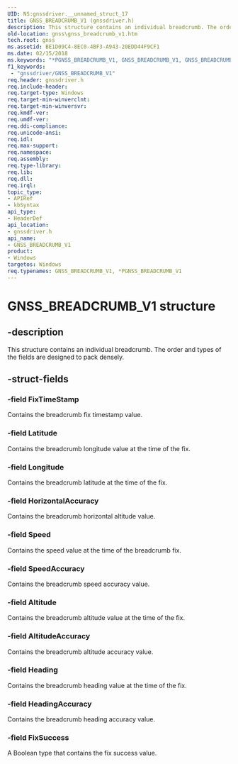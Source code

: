 ```yaml
---
UID: NS:gnssdriver.__unnamed_struct_17
title: GNSS_BREADCRUMB_V1 (gnssdriver.h)
description: This structure contains an individual breadcrumb. The order and types of the fields are designed to pack densely.
old-location: gnss\gnss_breadcrumb_v1.htm
tech.root: gnss
ms.assetid: BE1D09C4-8EC0-4BF3-A943-20EDD44F9CF1
ms.date: 02/15/2018
ms.keywords: "*PGNSS_BREADCRUMB_V1, GNSS_BREADCRUMB_V1, GNSS_BREADCRUMB_V1 structure [Sensor Devices], PGNSS_BREADCRUMB_V1, PGNSS_BREADCRUMB_V1 structure pointer [Sensor Devices], gnss.gnss_breadcrumb_v1, gnssdriver/GNSS_BREADCRUMB_V1, gnssdriver/PGNSS_BREADCRUMB_V1"
f1_keywords:
 - "gnssdriver/GNSS_BREADCRUMB_V1"
req.header: gnssdriver.h
req.include-header: 
req.target-type: Windows
req.target-min-winverclnt: 
req.target-min-winversvr: 
req.kmdf-ver: 
req.umdf-ver: 
req.ddi-compliance: 
req.unicode-ansi: 
req.idl: 
req.max-support: 
req.namespace: 
req.assembly: 
req.type-library: 
req.lib: 
req.dll: 
req.irql: 
topic_type:
- APIRef
- kbSyntax
api_type:
- HeaderDef
api_location:
- gnssdriver.h
api_name:
- GNSS_BREADCRUMB_V1
product:
- Windows
targetos: Windows
req.typenames: GNSS_BREADCRUMB_V1, *PGNSS_BREADCRUMB_V1
---
```


# GNSS_BREADCRUMB_V1 structure


## -description


This structure contains an individual breadcrumb. The order and types of the fields are designed  to pack densely.


## -struct-fields




### -field FixTimeStamp

Contains the breadcrumb fix timestamp value.


### -field Latitude

Contains the breadcrumb longitude value at the time of the fix.


### -field Longitude

Contains the breadcrumb latitude at the time of the fix.


### -field HorizontalAccuracy

Contains the breadcrumb horizontal altitude value.


### -field Speed

Contains the speed value at the time of the breadcrumb fix.


### -field SpeedAccuracy

Contains the breadcrumb speed accuracy value.


### -field Altitude

Contains the breadcrumb altitude value at the time of the fix.


### -field AltitudeAccuracy

Contains the breadcrumb altitude accuracy value.


### -field Heading

Contains the breadcrumb heading value at the time of the fix.


### -field HeadingAccuracy

Contains the breadcrumb heading accuracy value.


### -field FixSuccess

A Boolean type that contains the fix success value.

